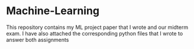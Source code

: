 # Machine-Learning
This repository contains my ML project paper that I wrote and our midterm exam. I have also attached the corresponding python files that I wrote to answer both assignments
